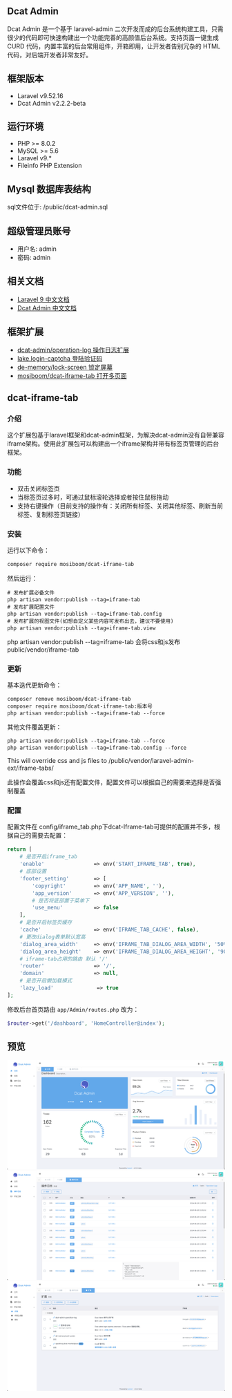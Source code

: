 ## Dcat Admin

Dcat Admin 是一个基于 laravel-admin 二次开发而成的后台系统构建工具，只需很少的代码即可快速构建出一个功能完善的高颜值后台系统。支持页面一键生成 CURD 代码，内置丰富的后台常用组件，开箱即用，让开发者告别冗杂的 HTML 代码，对后端开发者非常友好。

## 框架版本
- Laravel v9.52.16
- Dcat Admin  v2.2.2-beta

## 运行环境
- PHP >= 8.0.2
- MySQL >= 5.6
- Laravel v9.*
- Fileinfo PHP Extension

## Mysql 数据库表结构
sql文件位于: /public/dcat-admin.sql

## 超级管理员账号
- 用户名: admin
- 密码: admin

## 相关文档
- <a href="https://learnku.com/docs/laravel/9.x/releases/12197" target="_blank">Laravel 9 中文文档</a>
- <a href="https://learnku.com/docs/dcat-admin/2.x/brief-introduction/8080" target="_blank">Dcat Admin 中文文档</a>

## 框架扩展
- <a href="https://github.com/dcat-admin/operation-log" target="_blank">dcat-admin/operation-log 操作日志扩展</a>
- <a href="https://github.com/deatil/dcat-login-captcha" target="_blank">lake.login-captcha 登陆验证码</a>
- <a href="https://github.com/de-memory/lock-screen" target="_blank">de-memory/lock-screen 锁定屏幕</a>
- <a href="https://github.com/mosiboom/dcat-iframe-tab" target="_blank">mosiboom/dcat-iframe-tab 打开多页面</a>

## dcat-iframe-tab

### 介绍
这个扩展包基于laravel框架和dcat-admin框架，为解决dcat-admin没有自带兼容iframe架构。使用此扩展包可以构建出一个iframe架构并带有标签页管理的后台框架。

### 功能
- 双击关闭标签页
- 当标签页过多时，可通过鼠标滚轮选择或者按住鼠标拖动
- 支持右键操作（目前支持的操作有：关闭所有标签、关闭其他标签、刷新当前标签、复制标签页链接）

### 安装
运行以下命令：
```bash
composer require mosiboom/dcat-iframe-tab
```
然后运行：
```
# 发布扩展必备文件
php artisan vendor:publish --tag=iframe-tab
# 发布扩展配置文件
php artisan vendor:publish --tag=iframe-tab.config
# 发布扩展的视图文件(如想自定义某些内容可发布出去，建议不要使用)
php artisan vendor:publish --tag=iframe-tab.view
```
php artisan vendor:publish --tag=iframe-tab 会将css和js发布public/vendor/iframe-tab

### 更新
基本迭代更新命令：
```
composer remove mosiboom/dcat-iframe-tab
composer require mosiboom/dcat-iframe-tab:版本号
php artisan vendor:publish --tag=iframe-tab --force
```
其他文件覆盖更新：
```
php artisan vendor:publish --tag=iframe-tab --force
php artisan vendor:publish --tag=iframe-tab.config --force
```
This will override css and js files to /public/vendor/laravel-admin-ext/iframe-tabs/

此操作会覆盖css和js还有配置文件，配置文件可以根据自己的需要来选择是否强制覆盖

### 配置
配置文件在 config/iframe_tab.php下dcat-Iframe-tab可提供的配置并不多，根据自己的需要去配置：
```php
return [
    # 是否开启iframe_tab
    'enable'                => env('START_IFRAME_TAB', true),
    # 底部设置
    'footer_setting'        => [
        'copyright'         => env('APP_NAME', ''),
        'app_version'       => env('APP_VERSION', ''),
        # 是否将底部置于菜单下
        'use_menu'          => false
    ],
    # 是否开启标签页缓存
    'cache'                 => env('IFRAME_TAB_CACHE', false),
    # 更改dialog表单默认宽高
    'dialog_area_width'     => env('IFRAME_TAB_DIALOG_AREA_WIDTH', '50%'),
    'dialog_area_height'    => env('IFRAME_TAB_DIALOG_AREA_HEIGHT', '90vh'),
    # iframe-tab占用的路由 默认 '/'
    'router'                => '/',
    'domain'                => null,
    # 是否开启懒加载模式
    'lazy_load'              => true
];
```
修改后台首页路由 `app/Admin/routes.php` 改为：
```php
$router->get('/dashboard', 'HomeController@index');
```

## 预览
![img](/storage/app/public/images/dashboard.png)
![img](/storage/app/public/images/operation-logs.png)
![img](/storage/app/public/images/extension.png)